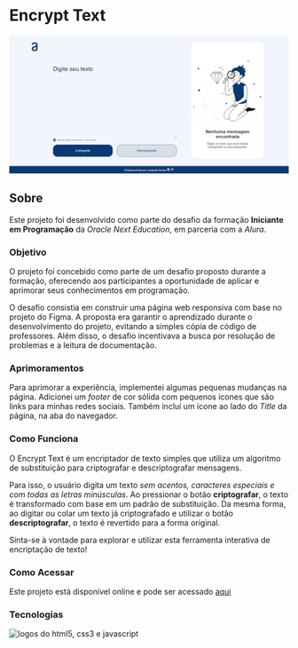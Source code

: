 # Encrypt Text

<img src="./assets/homepage-print.png" alt="print da tela iniciar do encriptador de texto" width=700px>

## Sobre

Este projeto foi desenvolvido como parte do desafio da formação **Iniciante em Programação** da *Oracle Next Education*, em parceria com a *Alura*.

### Objetivo

O projeto foi concebido como parte de um desafio proposto durante a formação, oferecendo aos participantes a oportunidade de aplicar e aprimorar seus conhecimentos em programação.

O desafio consistia em construir uma página web responsiva com base no projeto do Figma. A proposta era garantir o aprendizado durante o desenvolvimento do projeto, evitando a simples cópia de código de professores. Além disso, o desafio incentivava a busca por resolução de problemas e a leitura de documentação.

### Aprimoramentos

Para aprimorar a experiência, implementei algumas pequenas mudanças na página. Adicionei um *footer* de cor sólida com pequenos ícones que são links para minhas redes sociais. Também incluí um ícone ao lado do *Title* da página, na aba do navegador.

### Como Funciona

O Encrypt Text é um encriptador de texto simples que utiliza um algoritmo de substituição para criptografar e descriptografar mensagens.

Para isso, o usuário digita um texto *sem acentos, caracteres especiais e com todas as letras minúsculas*. Ao pressionar o botão **criptografar**, o texto é transformado com base em um padrão de substituição. Da mesma forma, ao digitar ou colar um texto já criptografado e utilizar o botão **descriptografar**, o texto é revertido para a forma original.

Sinta-se à vontade para explorar e utilizar esta ferramenta interativa de encriptação de texto!

### Como Acessar

Este projeto está disponível online e pode ser acessado [aqui](https://futurodevleo.github.io/encrypt-text-alura/)

### Tecnologias
<img src="https://skillicons.dev/icons?i=html,css,js" alt="logos do html5, css3 e javascript"/>
